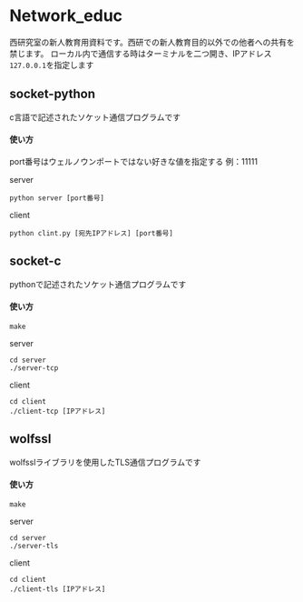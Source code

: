 # Network_educ
西研究室の新人教育用資料です。西研での新人教育目的以外での他者への共有を禁じます。
ローカル内で通信する時はターミナルを二つ開き、IPアドレス```127.0.0.1```を指定します

## socket-python
c言語で記述されたソケット通信プログラムです

#### 使い方
port番号はウェルノウンポートではない好きな値を指定する
例：11111

server

```
python server [port番号]
```

client
```
python clint.py [宛先IPアドレス] [port番号]
```

## socket-c
pythonで記述されたソケット通信プログラムです

#### 使い方
```
make
```
server
```
cd server
./server-tcp 
```
client
```
cd client
./client-tcp [IPアドレス]
```

## wolfssl
wolfsslライブラリを使用したTLS通信プログラムです

#### 使い方
```
make
```
server
```
cd server
./server-tls
```
client
```
cd client
./client-tls [IPアドレス]
```